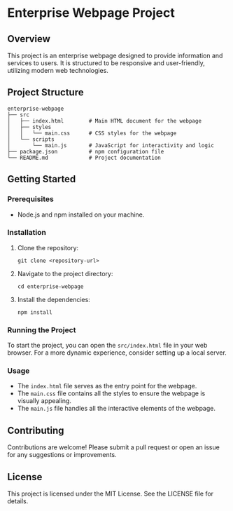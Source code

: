 # Enterprise Webpage Project

## Overview
This project is an enterprise webpage designed to provide information and services to users. It is structured to be responsive and user-friendly, utilizing modern web technologies.

## Project Structure
```
enterprise-webpage
├── src
│   ├── index.html        # Main HTML document for the webpage
│   ├── styles
│   │   └── main.css      # CSS styles for the webpage
│   └── scripts
│       └── main.js       # JavaScript for interactivity and logic
├── package.json          # npm configuration file
└── README.md             # Project documentation
```

## Getting Started

### Prerequisites
- Node.js and npm installed on your machine.

### Installation
1. Clone the repository:
   ```
   git clone <repository-url>
   ```
2. Navigate to the project directory:
   ```
   cd enterprise-webpage
   ```
3. Install the dependencies:
   ```
   npm install
   ```

### Running the Project
To start the project, you can open the `src/index.html` file in your web browser. For a more dynamic experience, consider setting up a local server.

### Usage
- The `index.html` file serves as the entry point for the webpage.
- The `main.css` file contains all the styles to ensure the webpage is visually appealing.
- The `main.js` file handles all the interactive elements of the webpage.

## Contributing
Contributions are welcome! Please submit a pull request or open an issue for any suggestions or improvements.

## License
This project is licensed under the MIT License. See the LICENSE file for details.